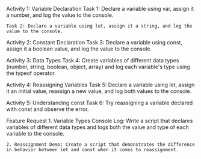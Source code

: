 Activity 1: Variable Declaration
    Task 1: Declare a variable using var, assign it a number, and log the value to the console.

    Task 2: Declare a variable using let, assign it a string, and log the value to the console.

Activity 2: Constant Declaration
    Task 3: Declare a variable using const, assign it a boolean value, and log the value to the console.

Activity 3: Data Types
    Task 4: Create variables of different data types (number, string, boolean, object, array) and log each variable's type using the typeof operator.

Activity 4: Reassigning Variables
    Task 5: Declare a variable using let, assign it an initial value, reassign a new value, and log both values to the console.

Activity 5: Understanding const
    Task 6: Try reassigning a variable declared with const and observe the error.

Feature Request
    1. Variable Types Console Log: Write a script that declares variables of different data types and logs both the value and type of each variable to the console.

    2. Reassignment Demo: Create a script that demonstrates the difference in behavior between let and const when it comes to reassignment.